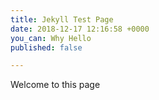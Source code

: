 ```yaml
---
title: Jekyll Test Page
date: 2018-12-17 12:16:58 +0000
you_can: Why Hello
published: false

---
```

Welcome to this page